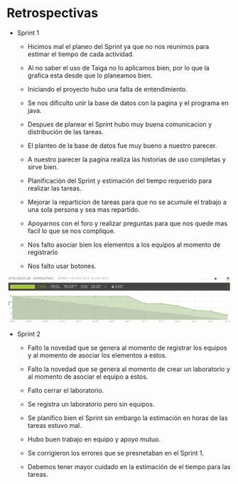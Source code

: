 # Retrospectivas


* Sprint 1

	- Hicimos mal el planeo del Sprint ya que no nos reunimos para estimar el tiempo de cada actividad.
	- Al no saber el uso de Taiga no lo aplicamos bien, por lo que la grafica esta desde que lo planeamos bien.
	- Iniciando el proyecto hubo una falta de entendimiento.
	- Se nos dificulto unir la base de datos con la pagina y el programa en java.
	
	
	- Despues de planear el Sprint hubo muy buena comunicacion y distribución de las tareas.
	- El planteo de la base de datos fue muy bueno a nuestro parecer.
	- A nuestro parecer la pagina realiza las historias de uso completas y sirve bien.
	
	- Planificación del Sprint y estimación del tiempo requerido para realizar las tareas.
	- Mejorar la reparticion de tareas para que no se acumule el trabajo a una sola persona y sea mas repartido.
	- Apoyarnos con el foro y realizar preguntas para que nos quede mas facil lo que se nos complique.
	
	- Nos falto asociar bien los elementos a los equipos al momento de registrarlo
	- Nos falto usar botones.
	

![Imagen](https://github.com/checho1998/2019-1-PROYCVDS-NU-EZ_CHIRIVI_RODRIGUEZ/blob/master/Retrospectiva/Sprint1.png)


* Sprint 2

	- Falto la novedad que se genera al momento de registrar los equipos y al momento de asociar los elementos a estos.
	- Falto la novedad que se genera al momento de crear un laboratorio y al momento de asociar el equipo a estos.
	- Falto cerrar el laboratorio.
	- Se registra un laboratorio pero sin equipos.
	
	- Se planifico bien el Sprint sin embargo la estimación en horas de las tareas estuvo mal.
	- Hubo buen trabajo en equipo y apoyo mutuo.
	- Se corrigieron los errores que se presnetaban en el Sprint 1.
	
	- Debemos tener mayor cuidado en la estimación de el tiempo para las tareas. 
